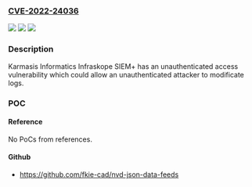 ### [CVE-2022-24036](https://cve.mitre.org/cgi-bin/cvename.cgi?name=CVE-2022-24036)
![](https://img.shields.io/static/v1?label=Product&message=Infraskope%20SIEM%2B&color=blue)
![](https://img.shields.io/static/v1?label=Version&message=0%3C%207.10.xx%20&color=brighgreen)
![](https://img.shields.io/static/v1?label=Vulnerability&message=CWE-284%20Improper%20Access%20Control&color=brighgreen)

### Description

Karmasis Informatics Infraskope SIEM+ has an unauthenticated access vulnerability which could allow an unauthenticated attacker to modificate logs.

### POC

#### Reference
No PoCs from references.

#### Github
- https://github.com/fkie-cad/nvd-json-data-feeds

